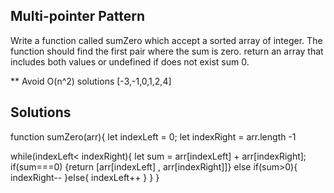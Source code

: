 ## Multi-pointer Pattern

Write a function called sumZero which accept a sorted array of integer. The function should find the first pair where the sum is zero. return an array that includes both values or undefined if does not exist sum 0.

\*\* Avoid O(n^2) solutions
[-3,-1,0,1,2,4]

## Solutions

function sumZero(arr){
let indexLeft = 0;
let indexRight = arr.length -1

while(indexLeft< indexRight){
let sum = arr[indexLeft] + arr[indexRight];
if(sum===0) {return [arr[indexLeft] , arr[indexRight]]}
else if(sum>0){
indexRight--
}else{
indexLeft++
}
}
}
